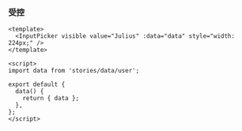 ### 受控

<!--start-code-->

```vue
<template>
  <InputPicker visible value="Julius" :data="data" style="width: 224px;" />
</template>

<script>
import data from 'stories/data/user';

export default {
  data() {
    return { data };
  },
};
</script>
```

<!--end-code-->
